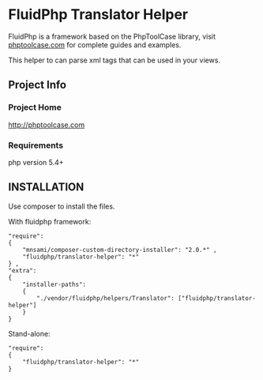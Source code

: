  # FluidPhp Translator Helper

FluidPhp is a framework based on the PhpToolCase library, visit [phptoolcase.com](http://phptoolcase.com) for complete guides and examples.

This helper to can parse xml tags that can be used in your views.

## Project Info

### Project Home

http://phptoolcase.com

### Requirements

php version 5.4+

## INSTALLATION

Use composer to install the files.

With fluidphp framework:
```
"require": 
{
	"mnsami/composer-custom-directory-installer": "2.0.*" ,
	"fluidphp/translator-helper": "*"
} ,
"extra": 
{
	"installer-paths": 
	{
		"./vendor/fluidphp/helpers/Translator": ["fluidphp/translator-helper"]
	}
}
```	
Stand-alone:
```		
"require": 
{
	"fluidphp/translator-helper": "*"
}
```